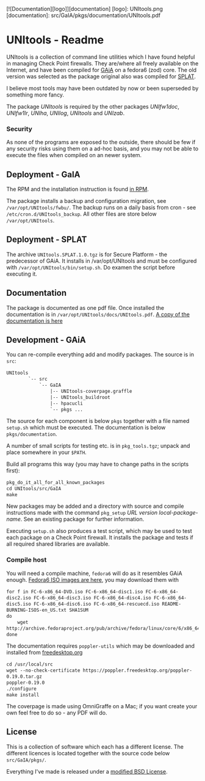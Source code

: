 
[![Documentation][logo]][documentation]
[logo]: UNItools.png
[documentation]: src/GaIA/pkgs/documentation/UNItools.pdf

# UNItools - Readme

UNItools is a collection of command line utilities which I have found helpful
in managing Check Point firewalls. They are/where all freely available on the
Internet, and have been compiled for
[GAiA](https://www.checkpoint.com/press/2012/check-point-introduces-gaia-unified-secure-operating-system-with-its-latest-r75-40-software-blade-release/)
on a fedora6 (zod) core.
The old version was selected as the package original also was compiled for
[SPLAT](https://en.wikipedia.org/wiki/Check_Point_VPN-1).

I believe most tools may have been outdated by now or been superseded by
something more fancy.

The package  _UNItools_ is required by the other packages _UNIfw1doc_,
_UNIfw1lr_, _UNIha_, _UNIlog_, _UNItools_ and  _UNIzab_.

### Security

As none of the programs are exposed to the outside, there should be few if any
security risks using them on a ad-hoc basis, and you may not be able to execute
the files when compiled on an newer system.

## Deployment - GaIA

The RPM and the installation instruction is found [in RPM](RPM).

The package installs a backup and configuration migration, see
`/var/opt/UNItools/fwbu/`. The backup runs on a daily basis from cron - see
`/etc/cron.d/UNItools_backup`. All other files are store below
`/var/opt/UNItools`.

## Deployment - SPLAT

The archive `UNItools.SPLAT.1.0.tgz` is for Secure Platform - the predecessor
of GAiA. It installs in /var/opt/UNItools and must be configured with
`/var/opt/UNItools/bin/setup.sh`.  Do examen the script before executing it.

## Documentation

The package is documented as one pdf file. Once installed the documentation is
in `/var/opt/UNItools/docs/UNItools.pdf`.
[A copy of the documentation is here](src/GaIA/pkgs/documentation/UNItools.pdf)

## Development - GAiA

You can re-compile everything add and modify packages. The source is in `src`:

    UNItools
            `-- src
                `-- GaIA
                    |-- UNItools-coverpage.graffle
                    |-- UNItools_buildroot
                    |-- hpacucli
                    `-- pkgs ...


The source for each component is below `pkgs` together with a file
named `setup.sh` which must be executed.  The documentation is below
`pkgs/documentation`.

A number of small scripts for testing etc. is in `pkg_tools.tgz`; unpack
and place somewhere in your `$PATH`.

Build all programs this way (you may have to change paths in the
scripts first):

	pkg_do_it_all_for_all_known_packages
	cd UNItools/src/GaIA
	make

New packages may be added and a directory with source and compile instructions
made with the command `pkg_setup` _URL version local-package-name_. See an existing
package for further information.

Executing `setup.sh` also produces a test script, which may be used to test each
package on a Check Point firewall. It installs the package and tests if all required
shared libraries are available.

### Compile host

You will need a compile machine, `fedora6` will do as it resembles
GAiA enough. [Fedora6 ISO images are here](http://archive.fedoraproject.org/pub/archive/fedora/linux/core/6/x86_64/iso/),
you may download them with

    for f in FC-6-x86_64-DVD.iso FC-6-x86_64-disc1.iso FC-6-x86_64-disc2.iso FC-6-x86_64-disc3.iso FC-6-x86_64-disc4.iso FC-6-x86_64-disc5.iso FC-6-x86_64-disc6.iso FC-6-x86_64-rescuecd.iso README-BURNING-ISOS-en_US.txt SHA1SUM
    do
        wget http://archive.fedoraproject.org/pub/archive/fedora/linux/core/6/x86_64/iso/$f
    done

The documentation requires `poppler-utils` which may be downloaded and installed 
from [freedesktop.org](https://poppler.freedesktop.org/poppler-0.19.0.tar.gz)

	cd /usr/local/src
	wget --no-check-certificate https://poppler.freedesktop.org/poppler-0.19.0.tar.gz
	poppler-0.19.0
	./configure
	make install

The coverpage is made using OmniGraffe on a Mac; if you want create your own
feel free to do so - any PDF will do.

## License

This is a collection of software which each has a different license. The different
licences is located together with the source code below `src/GaIA/pkgs/`.

Everything I've made is released under a
[modified BSD License](https://opensource.org/licenses/BSD-3-Clause).


